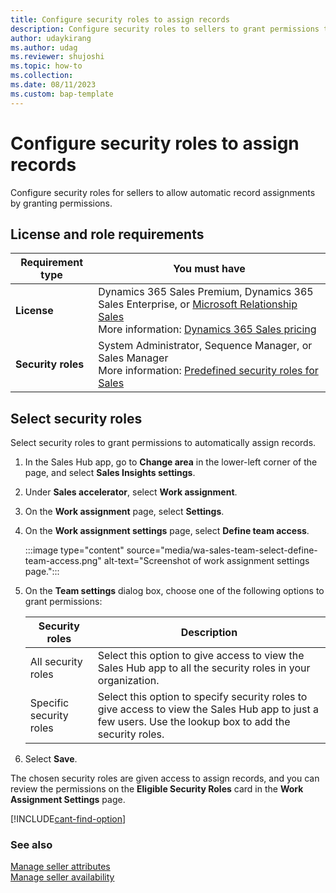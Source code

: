 ```yaml
---
title: Configure security roles to assign records
description: Configure security roles to sellers to grant permissions to automatically assign the records.  
author: udaykirang
ms.author: udag
ms.reviewer: shujoshi
ms.topic: how-to 
ms.collection: 
ms.date: 08/11/2023
ms.custom: bap-template 
---
```


# Configure security roles to assign records 

Configure security roles for sellers to allow automatic record assignments by granting permissions.

## License and role requirements

| Requirement type | You must have |
|-----------------------|---------|
| **License** | Dynamics 365 Sales Premium, Dynamics 365 Sales Enterprise, or [Microsoft Relationship Sales](https://dynamics.microsoft.com/en-in/sales/relationship-sales/) <br>More information: [Dynamics 365 Sales pricing](https://dynamics.microsoft.com/sales/pricing/) |
| **Security roles** | System Administrator, Sequence Manager, or Sales Manager <br>  More information: [Predefined security roles for Sales](security-roles-for-sales.md)|

## Select security roles

Select security roles to grant permissions to automatically assign records. 

1. In the Sales Hub app, go to **Change area** in the lower-left corner of the page, and select **Sales Insights settings**.
1. Under **Sales accelerator**, select **Work assignment**.
1. On the **Work assignment** page, select **Settings**.
1. On the **Work assignment settings** page, select **Define team access**.

    :::image type="content" source="media/wa-sales-team-select-define-team-access.png" alt-text="Screenshot of work assignment settings page.":::

1. On the **Team settings** dialog box, choose one of the following options to grant permissions:

    | Security roles | Description |
    |----------------|-------------|
    | All security roles | Select this option to give access to view the Sales Hub app to all the security roles in your organization. |
    | Specific security roles | Select this option to specify security roles to give access to view the Sales Hub app to just a few users. Use the lookup box to add the security roles. |    

1. Select **Save**.

The chosen security roles are given access to assign records, and you can review the permissions on the **Eligible Security Roles** card in the **Work Assignment Settings** page.

[!INCLUDE[cant-find-option](../includes/cant-find-option.md)] 

### See also

[Manage seller attributes](manage-seller-attributes.md)  
[Manage seller availability](manage-seller-availability.md)

